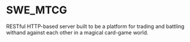 # SWE_MTCG
RESTful HTTP-based server built to be a platform for trading and battling withand against each other in a magical card-game world.

